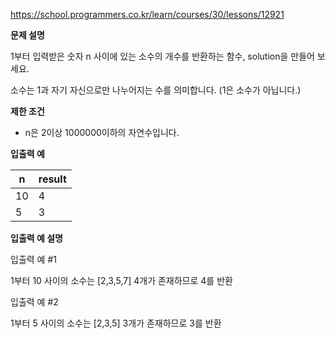 https://school.programmers.co.kr/learn/courses/30/lessons/12921

**문제 설명**

1부터 입력받은 숫자 n 사이에 있는 소수의 개수를 반환하는 함수, solution을 만들어 보세요.

소수는 1과 자기 자신으로만 나누어지는 수를 의미합니다.
(1은 소수가 아닙니다.)

**제한 조건**

- n은 2이상 1000000이하의 자연수입니다.

**입출력 예**

| n	  | result |
|-----|--------|
| 10  | 	4     |
| 5   | 	3     |

**입출력 예 설명**

입출력 예 #1

1부터 10 사이의 소수는 [2,3,5,7] 4개가 존재하므로 4를 반환

입출력 예 #2

1부터 5 사이의 소수는 [2,3,5] 3개가 존재하므로 3를 반환